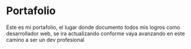 # Portafolio
Este es mi portafolio, el lugar donde documento todos mis logros como desarrollador web, se ira actualizando conforme vaya avanzando en este camino a ser un dev profesional
